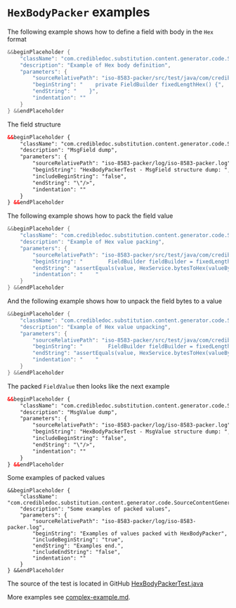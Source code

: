 # `HexBodyPacker` examples

The following example shows how to define a field with body in the `Hex` format
```Java
&&beginPlaceholder {
    "className": "com.credibledoc.substitution.content.generator.code.SourceContentGenerator",
    "description": "Example of Hex body definition",
    "parameters": {
        "sourceRelativePath": "iso-8583-packer/src/test/java/com/credibledoc/iso8583packer/hex/HexBodyPackerTest.java",
        "beginString": "    private FieldBuilder fixedLengthHex() {",
        "endString": "    }",
        "indentation": ""
    }
} &&endPlaceholder
```

The field structure
```XML
&&beginPlaceholder {
    "className": "com.credibledoc.substitution.content.generator.code.SourceContentGenerator",
    "description": "MsgField dump",
    "parameters": {
        "sourceRelativePath": "iso-8583-packer/log/iso-8583-packer.log",
        "beginString": "HexBodyPackerTest - MsgField structure dump: ",
        "includeBeginString": "false",
        "endString": "\"/>",
        "indentation": ""
    }
} &&endPlaceholder
```

The following example shows how to pack the field value
```Java
&&beginPlaceholder {
    "className": "com.credibledoc.substitution.content.generator.code.SourceContentGenerator",
    "description": "Example of Hex value packing",
    "parameters": {
        "sourceRelativePath": "iso-8583-packer/src/test/java/com/credibledoc/iso8583packer/hex/HexBodyPackerTest.java",
        "beginString": "        FieldBuilder fieldBuilder = fixedLengthHex();",
        "endString": "assertEquals(value, HexService.bytesToHex(valueBytes));",
        "indentation": "    "
    }
} &&endPlaceholder
```

And the following example shows how to unpack the field bytes to a value
```Java
&&beginPlaceholder {
    "className": "com.credibledoc.substitution.content.generator.code.SourceContentGenerator",
    "description": "Example of Hex value unpacking",
    "parameters": {
        "sourceRelativePath": "iso-8583-packer/src/test/java/com/credibledoc/iso8583packer/hex/HexBodyPackerTest.java",
        "beginString": "        FieldBuilder fieldBuilder = fixedLengthHex();",
        "endString": "assertEquals(value, HexService.bytesToHex(valueBytes));",
        "indentation": "    "
    }
} &&endPlaceholder
```

The packed `FieldValue` then looks like the next example
```XML
&&beginPlaceholder {
    "className": "com.credibledoc.substitution.content.generator.code.SourceContentGenerator",
    "description": "MsgValue dump",
    "parameters": {
        "sourceRelativePath": "iso-8583-packer/log/iso-8583-packer.log",
        "beginString": "HexBodyPackerTest - MsgValue structure dump: ",
        "includeBeginString": "false",
        "endString": "\"/>",
        "indentation": ""
    }
} &&endPlaceholder
```

Some examples of packed values
```
&&beginPlaceholder {
    "className": "com.credibledoc.substitution.content.generator.code.SourceContentGenerator",
    "description": "Some examples of packed values",
    "parameters": {
        "sourceRelativePath": "iso-8583-packer/log/iso-8583-packer.log",
        "beginString": "Examples of values packed with HexBodyPacker",
        "includeBeginString": "true",
        "endString": "Examples end.",
        "includeEndString": "false",
        "indentation": ""
    }
} &&endPlaceholder
```

The source of the test is located in GitHub [HexBodyPackerTest.java](https://github.com/credibledoc/credible-doc/blob/master/iso-8583-packer/src/test/java/com/credibledoc/iso8583packer/hex/HexBodyPackerTest.java)

More examples see [complex-example.md](../complex-example.md).